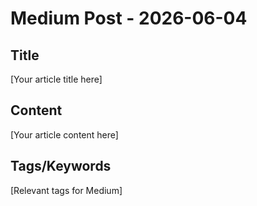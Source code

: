 # Medium Post - 2026-06-04

## Title
[Your article title here]

## Content
[Your article content here]

## Tags/Keywords
[Relevant tags for Medium]
